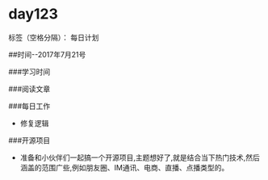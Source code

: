 # day123

标签（空格分隔）： 每日计划


##时间--2017年7月21号


###学习时间<br>


###阅读文章<br>


###每日工作<br>
* 修复逻辑

###开源项目
* 准备和小伙伴们一起搞一个开源项目,主题想好了,就是结合当下热门技术,然后涵盖的范围广些,例如朋友圈、IM通讯、电商、直播、点播类型的。


  [1]: https://mp.weixin.qq.com/s?__biz=MzIxOTU1MDg5Ng==&mid=2247484040&idx=1&sn=5d6f0c531782a83e04d23976bd8542c1&chksm=97d8c757a0af4e411564f67a2430db2e0e81c038d1f2b90e830d2601b916d46fd7e459fb32be&scene=0&key=d6331003961a2cc4e77a0380d4f240558fa2a3067209f113e0c78470cdc8450e5168b784fa169c1b6ff6c1d419a038aedbb482e98071b0af191c2c61634570998feec7bbe3ea1b1642c69d91ba98d04a&ascene=0&uin=ODgyMjAxODAx&devicetype=iMac%20MacBookPro12,1%20OSX%20OSX%2010.12.4%20build%2816E195%29&version=12020110&nettype=WIFI&fontScale=100&pass_ticket=dbHtAE8DOLB2RoY/50VPzPx/Gswe8AbSa8zD5R3Zxl9op1RFujo98lnMHrVkf17F
